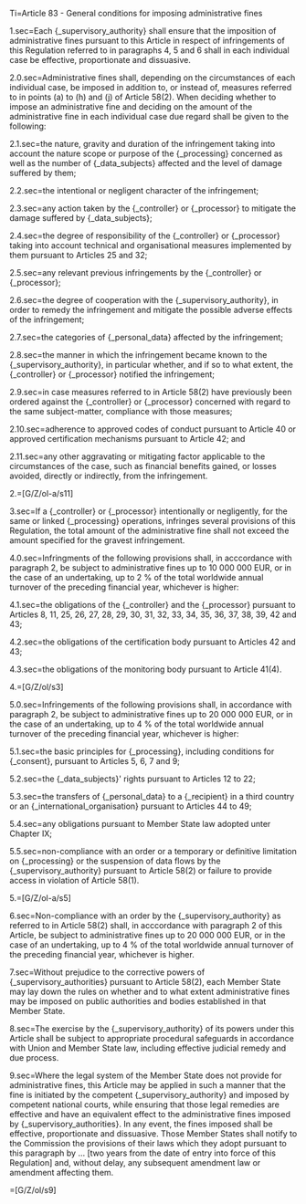 Ti=Article 83 - General conditions for imposing administrative fines

1.sec=Each {_supervisory_authority} shall ensure that the imposition of administrative fines pursuant to this Article in respect of infringements of this Regulation referred to in paragraphs 4, 5 and 6 shall in each individual case be effective, proportionate and dissuasive.

2.0.sec=Administrative fines shall, depending on the circumstances of each individual case, be imposed in addition to, or instead of, measures referred to in points (a) to (h) and (j) of Article 58(2). When deciding whether to impose an administrative fine and deciding on the amount of the administrative fine in each individual case due regard shall be given to the following:

2.1.sec=the nature, gravity and duration of the infringement taking into account the nature scope or purpose of the {_processing} concerned as well as the number of {_data_subjects} affected and the level of damage suffered by them;

2.2.sec=the intentional or negligent character of the infringement;

2.3.sec=any action taken by the {_controller} or {_processor} to mitigate the damage suffered by {_data_subjects};

2.4.sec=the degree of responsibility of the {_controller} or {_processor} taking into account technical and organisational measures implemented by them pursuant to Articles 25 and 32;

2.5.sec=any relevant previous infringements by the {_controller} or {_processor};

2.6.sec=the degree of cooperation with the {_supervisory_authority}, in order to remedy the infringement and mitigate the possible adverse effects of the infringement;

2.7.sec=the categories of {_personal_data} affected by the infringement;

2.8.sec=the manner in which the infringement became known to the {_supervisory_authority}, in particular whether, and if so to what extent, the {_controller} or {_processor} notified the infringement;

2.9.sec=in case measures referred to in Article 58(2) have previously been ordered against the {_controller} or {_processor} concerned with regard to the same subject-matter, compliance with those measures;

2.10.sec=adherence to approved codes of conduct pursuant to Article 40 or approved certification mechanisms pursuant to Article 42; and

2.11.sec=any other aggravating or mitigating factor applicable to the circumstances of the case, such as financial benefits gained, or losses avoided, directly or indirectly, from the infringement.

2.=[G/Z/ol-a/s11]

3.sec=If a {_controller} or {_processor} intentionally or negligently, for the same or linked {_processing} operations, infringes several provisions of this Regulation, the total amount of the administrative fine shall not exceed the amount specified for the gravest infringement.

4.0.sec=Infringments of the following provisions shall, in acccordance with paragraph 2, be subject to administrative fines up to 10 000 000 EUR, or in the case of an undertaking, up to 2 % of the total worldwide annual turnover of the preceding financial year, whichever is higher:

4.1.sec=the obligations of the {_controller} and the {_processor} pursuant to Articles 8, 11, 25, 26, 27, 28, 29, 30, 31, 32, 33, 34, 35, 36, 37, 38, 39, 42 and 43;

4.2.sec=the obligations of the certification body pursuant to Articles 42 and 43;

4.3.sec=the obligations of the monitoring body pursuant to Article 41(4).

4.=[G/Z/ol/s3]

5.0.sec=Infringements of the following provisions shall, in accordance with paragraph 2, be subject to administrative fines up to 20 000 000 EUR, or in the case of an undertaking, up to 4 % of the total worldwide annual turnover of the preceding financial year, whichever is higher:

5.1.sec=the basic principles for {_processing}, including conditions for {_consent}, pursuant to Articles 5, 6, 7 and 9;

5.2.sec=the {_data_subjects}' rights pursuant to Articles 12 to 22;

5.3.sec=the transfers of {_personal_data} to a {_recipient} in a third country or an {_international_organisation} pursuant to Articles 44 to 49;

5.4.sec=any obligations pursuant to Member State law adopted unter Chapter IX;

5.5.sec=non-compliance with an order or a temporary or definitive limitation on {_processing} or the suspension of data flows by the {_supervisory_authority} pursuant to Article 58(2) or failure to provide access in violation of Article 58(1).

5.=[G/Z/ol-a/s5]

6.sec=Non-compliance with an order by the {_supervisory_authority} as referred to in Article 58(2) shall, in acccordance with paragraph 2 of this Article, be subject to administrative fines up to 20 000 000 EUR, or in the case of an undertaking, up to 4 % of the total worldwide annual turnover of the preceding financial year, whichever is higher.

7.sec=Without prejudice to the corrective powers of {_supervisory_authorities} pursuant to Article 58(2), each Member State may lay down the rules on whether and to what extent administrative fines may be imposed on public authorities and bodies established in that Member State.

8.sec=The exercise by the {_supervisory_authority} of its powers under this Article shall be subject to appropriate procedural safeguards in accordance with Union and Member State law, including effective judicial remedy and due process.

9.sec=Where the legal system of the Member State does not provide for administrative fines, this Article may be applied in such a manner that the fine is initiated by the competent {_supervisory_authority} and imposed by competent national courts, while ensuring that those legal remedies are effective and have an equivalent effect to the administrative fines imposed by {_supervisory_authorities}. In any event, the fines imposed shall be effective, proportionate and dissuasive. Those Member States shall notify to the Commission the provisions of their laws which they adopt pursuant to this paragraph by … [two years from the date of entry into force of this Regulation] and, without delay, any subsequent amendment law or amendment affecting them.

=[G/Z/ol/s9]
